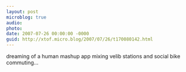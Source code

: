 ```yaml
---
layout: post
microblog: true
audio: 
photo: 
date: 2007-07-26 00:00:00 -0000
guid: http://xtof.micro.blog/2007/07/26/t170080142.html
---
```

dreaming of a human mashup app mixing velib stations and social bike commuting...
